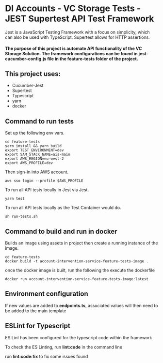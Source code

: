 # DI Accounts - VC Storage Tests - JEST Supertest API Test Framework
Jest is a JavaScript Testing Framework with a focus on simplicity, which can also be used with TypeScript.
Supertest allows for HTTP assertions.

#### The purpose of this project is automate API functionality of the VC Storage Solution. The framework configurations can be found in jest-cucumber-config.js file in the feature-tests folder of the project.

## This project uses:
- Cucumber-Jest
- Supertest
- Typescript
- yarn
- docker

## Command to run tests

Set up the following env vars.
```shell
cd feature-tests
yarn install && yarn build
export TEST_ENVIRONMENT=dev
export SAM_STACK_NAME=ais-main
export AWS_REGION=eu-west-2
export AWS_PROFILE=dev
```

Then sign-in into AWS account.
```shell
aws sso login --profile $AWS_PROFILE
```

To run all API tests locally in Jest via Jest.
```shell
yarn test
```

To run all API tests locally as the Test Container would do.
```shell
sh run-tests.sh
```

## Command to build and run in docker
Builds an image using assets in project then create a running instance of the image.

```shell
cd feature-tests
docker build -t account-intervention-service-feature-tests-image .
```

once the docker image is built, run the following the execute the dockerfile
```shell
docker run account-intervention-service-feature-tests-image:latest
```

## Environment configuration
If new values are added to **endpoints.ts**, associated values will then need to be added to the main template

## ESLint for Typescript
ES Lint has been configured for the typescript code within the framework

To check the ES Linting, run **lint:code** in the command line

run **lint:code:fix** to fix some issues found
